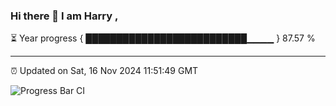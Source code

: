 ### Hi there 👋 I am Harry , 

⏳ Year progress { ██████████████████████████▁▁▁▁ } 87.57 %

---

⏰ Updated on Sat, 16 Nov 2024 11:51:49 GMT

![Progress Bar CI](https://github.com/duykhang68/duykhang68/workflows/Progress%20Bar%20CI/badge.svg)
